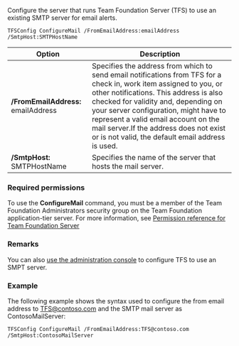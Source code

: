 Configure the server that runs Team Foundation Server (TFS) to use an existing SMTP server for email alerts.

	TFSConfig ConfigureMail /FromEmailAddress:emailAddress /SmtpHost:SMTPHostName

<table>
<thead>
<tr>
<th>Option</th>
<th>Description</th>
</tr>
</thead>
<tbody>
<tr>
<td><strong>/FromEmailAddress:</strong> emailAddress</td>
<td>Specifies the address from which to send email notifications from TFS for a check in, work item assigned to you, or other notifications. This address is also checked for validity and, depending on your server configuration, might have to represent a valid email account on the mail server.If the address does not exist or is not valid, the default email address is used.</td>
</tr>
<tr>
<td><strong>/SmtpHost:</strong> SMTPHostName</td>
<td>Specifies the name of the server that hosts the mail server.</td>
</tr>
</tbody>
</table>

### Required permissions

To use the **ConfigureMail** command, you must be a member of the Team Foundation Administrators security group on the Team Foundation application-tier server. For more information, see [Permission reference for Team Foundation Server](../../../permissions.md)

### Remarks

You can also [use the administration console](../../admin/setup-customize-alerts.md) to configure TFS to use an SMPT server.

### Example

The following example shows the syntax used to configure the from email address to TFS@contoso.com and the SMTP mail server as ContosoMailServer:

    TFSConfig ConfigureMail /FromEmailAddress:TFS@contoso.com /SmtpHost:ContosoMailServer